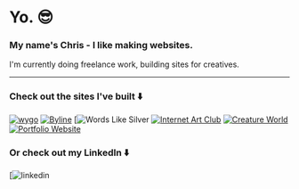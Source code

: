 # Yo. 😎

### My name's Chris - I like making websites. 
I'm currently doing freelance work, building sites for creatives.

---

### Check out the sites I've built ⬇️

[![wygo](https://github.com/user-attachments/assets/83b14cae-89c5-498b-a8df-e5c5d65e913d)](https://wygo.world)
[![Byline](https://github.com/user-attachments/assets/257b434e-8be1-4100-9f2f-207cdd970c2a)](https://www.bylinebyline.com)
[![Words Like Silver](https://github.com/user-attachments/assets/7a160422-0f0e-43b8-852c-9595c0e9d09b)
[![Internet Art Club](https://github.com/user-attachments/assets/c8ca2dab-3d42-40c4-aef9-177fd6f89295)](https://www.internetartclub.com)
[![Creature World](https://github.com/user-attachments/assets/86926cd2-e1bf-4c19-83a5-316ccc29ee4f)](https://creature.world) 
[![Portfolio Website](https://github.com/user-attachments/assets/6bcf9d65-5cd1-4b83-a818-69c153cd4bca)](https://www.christopheroka.com)


### Or check out my LinkedIn ⬇️

[![linkedin](https://github.com/user-attachments/assets/266e5b8d-2ef8-4bd5-90dd-44d305b68c32)
